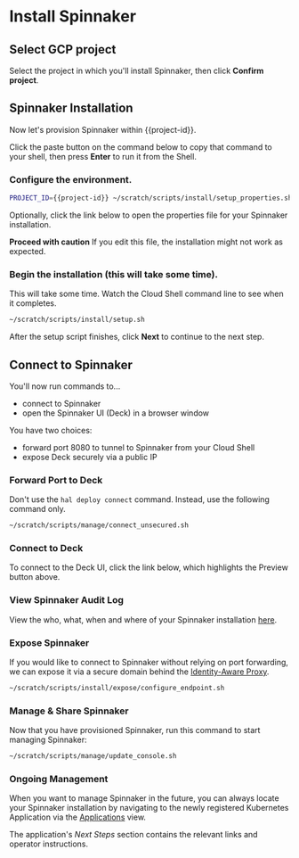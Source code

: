# Install Spinnaker

## Select GCP project

Select the project in which you'll install Spinnaker, then click **Confirm project**.

<walkthrough-project-billing-setup>
</walkthrough-project-billing-setup>

## Spinnaker Installation

Now let's provision Spinnaker within {{project-id}}.

Click the paste button on the command below to copy that command to your shell,
then press **Enter** to run it from the Shell.

### Configure the environment.

```bash
PROJECT_ID={{project-id}} ~/scratch/scripts/install/setup_properties.sh
```

Optionally, click the link below to open the properties file for your Spinnaker
installation.

<walkthrough-editor-open-file
    filePath="scratch/scripts/install/properties"
    text="Open properties file">
</walkthrough-editor-open-file>

**Proceed with caution** If you edit this file, the installation might not work
as expected.

### Begin the installation (this will take some time).

This will take some time. Watch the Cloud Shell command line to see when it completes.

```bash
~/scratch/scripts/install/setup.sh
```

After the setup script finishes, click **Next** to continue to the next step.

## Connect to Spinnaker

You'll now run commands to...
* connect to Spinnaker 
* open the Spinnaker UI (Deck) in a browser window

You have two choices:
* forward port 8080 to tunnel to Spinnaker from your Cloud Shell
* expose Deck securely via a public IP

### Forward Port to Deck

Don't use the `hal deploy connect` command. Instead, use the following command
only.

```bash
~/scratch/scripts/manage/connect_unsecured.sh
```

### Connect to Deck

To connect to the Deck UI, click the link below, which highlights the Preview
button above.

<walkthrough-spotlight-pointer
    spotlightId="devshell-web-preview-button"
    text="Connect to Spinnaker via 'Preview on port 8080'">
</walkthrough-spotlight-pointer>

### View Spinnaker Audit Log

View the who, what, when and where of your Spinnaker installation
[here](https://console.developers.google.com/logs/viewer?project={{project-id}}&resource=cloud_function&minLogLevel=200).

### Expose Spinnaker

If you would like to connect to Spinnaker without relying on port forwarding, we can
expose it via a secure domain behind the [Identity-Aware Proxy](https://cloud.google.com/iap/).

```bash
~/scratch/scripts/install/expose/configure_endpoint.sh
```

### Manage & Share Spinnaker

Now that you have provisioned Spinnaker, run this command to start managing
Spinnaker:

```bash
~/scratch/scripts/manage/update_console.sh
```

### Ongoing Management

When you want to manage Spinnaker in the future, you can always locate your Spinnaker installation
by navigating to the newly registered Kubernetes Application via the [Applications](https://console.developers.google.com/kubernetes/application?project={{project-id}}) view.

The application's *Next Steps* section contains the relevant links and operator instructions.